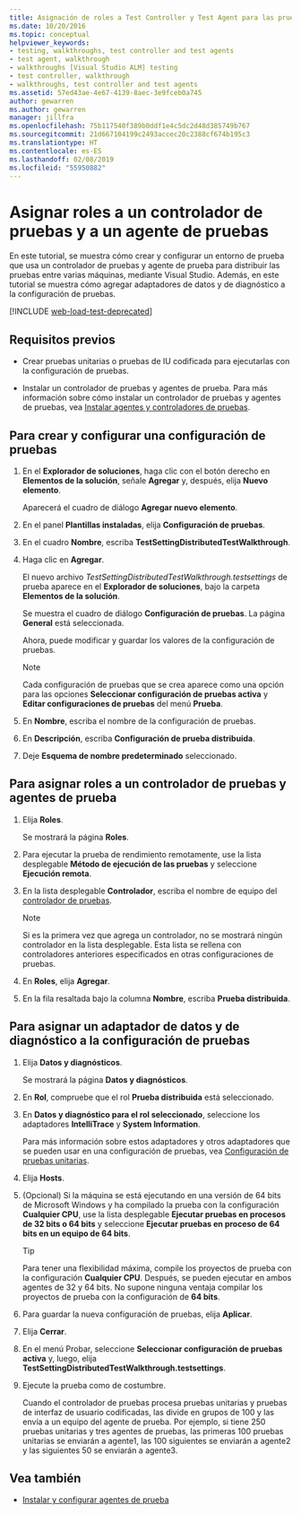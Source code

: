 ```yaml
---
title: Asignación de roles a Test Controller y Test Agent para las pruebas automatizadas
ms.date: 10/20/2016
ms.topic: conceptual
helpviewer_keywords:
- testing, walkthroughs, test controller and test agents
- test agent, walkthrough
- walkthroughs [Visual Studio ALM] testing
- test controller, walkthrough
- walkthroughs, test controller and test agents
ms.assetid: 57ed43ae-4e67-4139-8aec-3e9fceb0a745
author: gewarren
ms.author: gewarren
manager: jillfra
ms.openlocfilehash: 75b117540f389b0ddf1e4c5dc2d48d385749b767
ms.sourcegitcommit: 21d667104199c2493accec20c2388cf674b195c3
ms.translationtype: HT
ms.contentlocale: es-ES
ms.lasthandoff: 02/08/2019
ms.locfileid: "55950882"
---
```

# <a name="assign-roles-to-a-test-controller-and-test-agent"></a>Asignar roles a un controlador de pruebas y a un agente de pruebas

En este tutorial, se muestra cómo crear y configurar un entorno de prueba que usa un controlador de pruebas y agente de prueba para distribuir las pruebas entre varias máquinas, mediante Visual Studio. Además, en este tutorial se muestra cómo agregar adaptadores de datos y de diagnóstico a la configuración de pruebas.

[!INCLUDE [web-load-test-deprecated](includes/web-load-test-deprecated.md)]

## <a name="prerequisites"></a>Requisitos previos

-   Crear pruebas unitarias o pruebas de IU codificada para ejecutarlas con la configuración de pruebas.

-   Instalar un controlador de pruebas y agentes de prueba. Para más información sobre cómo instalar un controlador de pruebas y agentes de pruebas, vea [Instalar agentes y controladores de pruebas](../test/lab-management/install-configure-test-agents.md).

## <a name="to-create-and-configure-a-test-setting"></a>Para crear y configurar una configuración de pruebas

1.  En el **Explorador de soluciones**, haga clic con el botón derecho en **Elementos de la solución**, señale **Agregar** y, después, elija **Nuevo elemento**.

     Aparecerá el cuadro de diálogo **Agregar nuevo elemento**.

2.  En el panel **Plantillas instaladas**, elija **Configuración de pruebas**.

3.  En el cuadro **Nombre**, escriba **TestSettingDistributedTestWalkthrough**.

4.  Haga clic en **Agregar**.

     El nuevo archivo *TestSettingDistributedTestWalkthrough.testsettings* de prueba aparece en el **Explorador de soluciones**, bajo la carpeta **Elementos de la solución**.

     Se muestra el cuadro de diálogo **Configuración de pruebas**. La página **General** está seleccionada.

     Ahora, puede modificar y guardar los valores de la configuración de pruebas.

    > [!NOTE]
    > Cada configuración de pruebas que se crea aparece como una opción para las opciones **Seleccionar configuración de pruebas activa** y **Editar configuraciones de pruebas** del menú **Prueba**.

5.  En **Nombre**, escriba el nombre de la configuración de pruebas.

6.  En **Descripción**, escriba **Configuración de prueba distribuida**.

7.  Deje **Esquema de nombre predeterminado** seleccionado.

## <a name="to-assign-roles-to-a-test-controller-and-test-agents"></a>Para asignar roles a un controlador de pruebas y agentes de prueba

1.  Elija **Roles**.

     Se mostrará la página **Roles**.

2.  Para ejecutar la prueba de rendimiento remotamente, use la lista desplegable **Método de ejecución de las pruebas** y seleccione **Ejecución remota**.

3.  En la lista desplegable **Controlador**, escriba el nombre de equipo del [controlador de pruebas](../test/lab-management/install-configure-test-agents.md).

    > [!NOTE]
    > Si es la primera vez que agrega un controlador, no se mostrará ningún controlador en la lista desplegable. Esta lista se rellena con controladores anteriores especificados en otras configuraciones de pruebas.

4.  En **Roles**, elija **Agregar**.

5.  En la fila resaltada bajo la columna **Nombre**, escriba **Prueba distribuida**.

## <a name="to-assign-a-diagnostic-and-data-adapter-to-your-test-setting"></a>Para asignar un adaptador de datos y de diagnóstico a la configuración de pruebas

1.  Elija **Datos y diagnósticos**.

     Se mostrará la página **Datos y diagnósticos**.

2.  En **Rol**, compruebe que el rol **Prueba distribuida** está seleccionado.

3.  En **Datos y diagnóstico para el rol seleccionado**, seleccione los adaptadores **IntelliTrace** y **System Information**.

     Para más información sobre estos adaptadores y otros adaptadores que se pueden usar en una configuración de pruebas, vea [Configuración de pruebas unitarias](../test/configure-unit-tests-by-using-a-dot-runsettings-file.md).

4.  Elija **Hosts**.

5.  (Opcional) Si la máquina se está ejecutando en una versión de 64 bits de Microsoft Windows y ha compilado la prueba con la configuración **Cualquier CPU**, use la lista desplegable **Ejecutar pruebas en procesos de 32 bits o 64 bits** y seleccione **Ejecutar pruebas en proceso de 64 bits en un equipo de 64 bits**.

    > [!TIP]
    > Para tener una flexibilidad máxima, compile los proyectos de prueba con la configuración **Cualquier CPU**. Después, se pueden ejecutar en ambos agentes de 32 y 64 bits. No supone ninguna ventaja compilar los proyectos de prueba con la configuración de **64 bits**.

6.  Para guardar la nueva configuración de pruebas, elija **Aplicar**.

7.  Elija **Cerrar**.

8.  En el menú Probar, seleccione **Seleccionar configuración de pruebas activa** y, luego, elija **TestSettingDistributedTestWalkthrough.testsettings**.

9. Ejecute la prueba como de costumbre.

     Cuando el controlador de pruebas procesa pruebas unitarias y pruebas de interfaz de usuario codificadas, las divide en grupos de 100 y las envía a un equipo del agente de prueba. Por ejemplo, si tiene 250 pruebas unitarias y tres agentes de pruebas, las primeras 100 pruebas unitarias se enviarán a agente1, las 100 siguientes se enviarán a agente2 y las siguientes 50 se enviarán a agente3.

## <a name="see-also"></a>Vea también

- [Instalar y configurar agentes de prueba](../test/lab-management/install-configure-test-agents.md)